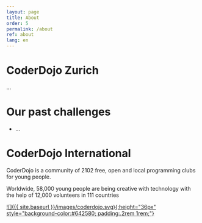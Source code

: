 ```yaml
---
layout: page
title: About
order: 5
permalink: /about
ref: about
lang: en
---
```


# CoderDojo Zurich

...

# Our past challenges

- ...

# CoderDojo International

CoderDojo is a community of 2102 free, open and local programming clubs for young people.

Worldwide, 58,000 young people are being creative with technology with the help of 12,000 volunteers in 111 countries

[![]({{ site.baseurl }}/images/coderdojo.svg){:height="36px" style="background-color:#642580; padding:.2rem 1rem;"}](https://coderdojo.com)
